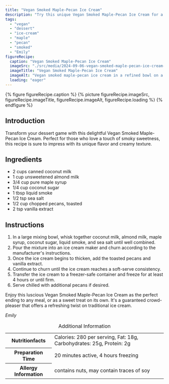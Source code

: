 ```yaml
---
title: "Vegan Smoked Maple-Pecan Ice Cream"
description: "Try this unique Vegan Smoked Maple-Pecan Ice Cream for a delightful twist on traditional flavors. Made with coconut milk and infused with a hint of smoke."
tags:
  - "vegan"
  - "dessert"
  - "ice-cream"
  - "maple"
  - "pecan"
  - "smoked"
  - "Emily"
figureRecipe: 
  caption: "Vegan Smoked Maple-Pecan Ice Cream"
  imageSrc: "./src/media/2024-09-06-vegan-smoked-maple-pecan-ice-cream-5349.png"
  imageTitle: "Vegan Smoked Maple-Pecan Ice Cream"
  imageAlt: "Vegan smoked maple-pecan ice cream in a refined bowl on a wooden table, with a spoon beside it, and a blurred background."
  loading: "eager"
---
```


{% figure figureRecipe.caption %}
{% picture figureRecipe.imageSrc, figureRecipe.imageTitle, figureRecipe.imageAlt, figureRecipe.loading %}
{% endfigure %}

## Introduction

Transform your dessert game with this delightful Vegan Smoked Maple-Pecan Ice Cream. Perfect for those who love a touch of smoky sweetness, this recipe is sure to impress with its unique flavor and creamy texture.

## Ingredients

- 2 cups canned coconut milk
- 1 cup unsweetened almond milk
- 3/4 cup pure maple syrup
- 1/4 cup coconut sugar
- 1 tbsp liquid smoke
- 1/2 tsp sea salt
- 1/2 cup chopped pecans, toasted
- 2 tsp vanilla extract

## Instructions

1. In a large mixing bowl, whisk together coconut milk, almond milk, maple syrup, coconut sugar, liquid smoke, and sea salt until well combined.
2. Pour the mixture into an ice cream maker and churn according to the manufacturer's instructions.
3. Once the ice cream begins to thicken, add the toasted pecans and vanilla extract.
4. Continue to churn until the ice cream reaches a soft-serve consistency.
5. Transfer the ice cream to a freezer-safe container and freeze for at least 4 hours or until firm.
6. Serve chilled with additional pecans if desired.

Enjoy this luscious Vegan Smoked Maple-Pecan Ice Cream as the perfect ending to any meal, or as a sweet treat on its own. It's a guaranteed crowd-pleaser that offers a refreshing twist on traditional ice cream.

*Emily*

<table><caption class='sr-only'>Additional Information</caption><tr><th>Nutritionfacts</th><td>Calories: 280 per serving, Fat: 18g, Carbohydrates: 25g, Protein: 2g&nbsp;</td></tr><tr><th>Preparation Time</th><td>20 minutes active, 4 hours freezing&nbsp;</td></tr><tr><th>Allergy Information</th><td>contains nuts, may contain traces of soy&nbsp;</td></tr></table>

